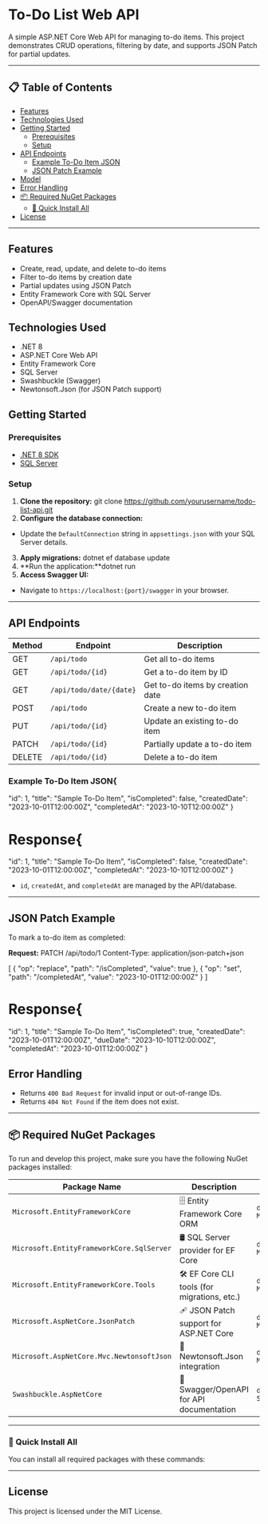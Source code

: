 ﻿# To-Do List Web API

A simple ASP.NET Core Web API for managing to-do items. This project demonstrates CRUD operations, filtering by date, and supports JSON Patch
for partial updates.

---

## 📋 Table of Contents

- [Features](#features)
- [Technologies Used](#technologies-used)
- [Getting Started](#getting-started)
  - [Prerequisites](#prerequisites)
  - [Setup](#setup)
- [API Endpoints](#api-endpoints)
  - [Example To-Do Item JSON](#example-to-do-item-json)
  - [JSON Patch Example](#json-patch-example)
- [Model](#model)
- [Error Handling](#error-handling)
- [📦 Required NuGet Packages](#-required-nuget-packages)
  - [🚀 Quick Install All](#-quick-install-all)
- [License](#license)

---

## Features

- Create, read, update, and delete to-do items
- Filter to-do items by creation date
- Partial updates using JSON Patch
- Entity Framework Core with SQL Server
- OpenAPI/Swagger documentation

## Technologies Used

- .NET 8
- ASP.NET Core Web API
- Entity Framework Core
- SQL Server
- Swashbuckle (Swagger)
- Newtonsoft.Json (for JSON Patch support)

## Getting Started

### Prerequisites

- [.NET 8 SDK](https://dotnet.microsoft.com/download)
- [SQL Server](https://www.microsoft.com/en-us/sql-server/sql-server-downloads)

### Setup

1. **Clone the repository:**
git clone https://github.com/yourusername/todo-list-api.git
2. **Configure the database connection:**
- Update the `DefaultConnection` string in `appsettings.json` with your SQL Server details.

3. **Apply migrations:**
dotnet ef database update
4. **Run the application:**dotnet run
5. **Access Swagger UI:**
- Navigate to `https://localhost:{port}/swagger` in your browser.

---

## API Endpoints

| Method | Endpoint                  | Description                        |
|--------|---------------------------|------------------------------------|
| GET    | `/api/todo`               | Get all to-do items                |
| GET    | `/api/todo/{id}`          | Get a to-do item by ID             |
| GET    | `/api/todo/date/{date}`   | Get to-do items by creation date   |
| POST   | `/api/todo`               | Create a new to-do item            |
| PUT    | `/api/todo/{id}`          | Update an existing to-do item      |
| PATCH  | `/api/todo/{id}`          | Partially update a to-do item      |
| DELETE | `/api/todo/{id}`          | Delete a to-do item                |

### Example To-Do Item JSON{
  "id": 1,
  "title": "Sample To-Do Item",
  "isCompleted": false,
  "createdDate": "2023-10-01T12:00:00Z",
  "completedAt": "2023-10-10T12:00:00Z"
}
# Response{
  "id": 1,
  "title": "Sample To-Do Item",
  "isCompleted": false,
  "createdDate": "2023-10-01T12:00:00Z",
  "completedAt": "2023-10-10T12:00:00Z"
}
- `id`, `createdAt`, and `completedAt` are managed by the API/database.

---

## JSON Patch Example

To mark a to-do item as completed:

**Request:**
PATCH /api/todo/1
Content-Type: application/json-patch+json

[
  {
    "op": "replace",
    "path": "/isCompleted",
    "value": true
  },
  {
    "op": "set",
    "path": "/completedAt",
    "value": "2023-10-01T12:00:00Z"
  }
]
# Response{
  "id": 1,
  "title": "Sample To-Do Item",
  "isCompleted": true,
  "createdDate": "2023-10-01T12:00:00Z",
  "dueDate": "2023-10-10T12:00:00Z",
  "completedAt": "2023-10-01T12:00:00Z"
}
## Error Handling

- Returns `400 Bad Request` for invalid input or out-of-range IDs.
- Returns `404 Not Found` if the item does not exist.

---

## 📦 Required NuGet Packages

To run and develop this project, make sure you have the following NuGet packages installed:

| Package Name                                      | Description                                 | NuGet Command                                               |
|---------------------------------------------------|---------------------------------------------|-------------------------------------------------------------|
| `Microsoft.EntityFrameworkCore`                   | 🗄️ Entity Framework Core ORM                | `dotnet add package Microsoft.EntityFrameworkCore`          |
| `Microsoft.EntityFrameworkCore.SqlServer`         | 🛢️ SQL Server provider for EF Core          | `dotnet add package Microsoft.EntityFrameworkCore.SqlServer`|
| `Microsoft.EntityFrameworkCore.Tools`             | 🛠️ EF Core CLI tools (for migrations, etc.) | `dotnet add package Microsoft.EntityFrameworkCore.Tools`    |
| `Microsoft.AspNetCore.JsonPatch`                  | 🩹 JSON Patch support for ASP.NET Core       | `dotnet add package Microsoft.AspNetCore.JsonPatch`         |
| `Microsoft.AspNetCore.Mvc.NewtonsoftJson`         | 🧩 Newtonsoft.Json integration               | `dotnet add package Microsoft.AspNetCore.Mvc.NewtonsoftJson`|
| `Swashbuckle.AspNetCore`                          | 📖 Swagger/OpenAPI for API documentation     | `dotnet add package Swashbuckle.AspNetCore`                 |

---

### 🚀 Quick Install All

You can install all required packages with these commands:

---

## License

This project is licensed under the MIT License.

